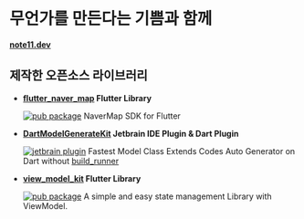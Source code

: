 # 무언가를 만든다는 기쁨과 함께
[**note11.dev**](https://note11.dev)

## 제작한 오픈소스 라이브러리
- **[flutter_naver_map](https://github.com/note11g/flutter_naver_map) Flutter Library**

  [![pub package](https://img.shields.io/pub/v/flutter_naver_map.svg?color=4285F4)](https://pub.dev/packages/flutter_naver_map)
  NaverMap SDK for Flutter

- **[DartModelGenerateKit](https://github.com/note11g/DartModelGenerateKit) Jetbrain IDE Plugin & Dart Plugin**

  [![jetbrain plugin](https://img.shields.io/jetbrains/plugin/d/22714-dartmodelgeneratekit.svg)](https://plugins.jetbrains.com/plugin/22714-dartmodelgeneratekit)
  Fastest Model Class Extends Codes Auto Generator on Dart without [build_runner](https://pub.dev/packages/build_runner)

- **[view_model_kit](https://github.com/note11g/view_model_kit) Flutter Library**

  [![pub package](https://img.shields.io/pub/v/view_model_kit.svg?color=4285F4)](https://pub.dev/packages/view_model_kit)
  A simple and easy state management Library with ViewModel.

